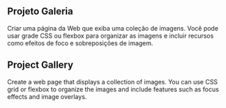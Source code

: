 ## Projeto Galeria
Criar uma página da Web que exiba uma coleção de imagens. Você pode usar grade CSS ou flexbox para organizar as imagens e incluir recursos como efeitos de foco e sobreposições de imagem.

## Project Gallery
Create a web page that displays a collection of images. You can use CSS grid or flexbox to organize the images and include features such as focus effects and image overlays.